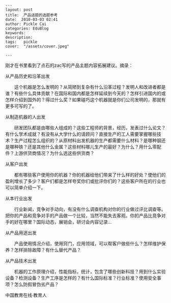 
    ---
    layout: post  
    title:  产品话题的选题参考  
    date:  2010-03-03 02:41  
    author: Pickle Cai  
    categories: EduBlog  
    keywords: 
    description:   
    tags:	pickle   
    cover:  "/assets/cover.jpeg"  

    ---  
    
刚才在书里看到了点石的zac写的产品主题内容拓展建议。摘录：





从产品历史和沿革出发

　　这个机器是怎么发明的？从简陋到复杂有什么沿革过程？发明人和改进者都是谁？有些什么具体贡献？在国际和国内都是怎样延续到今天的？怎样引进国内的或怎样介绍到国外的？得过什么奖？如果碰巧这个机器就是你们公司发明的，那就有更多可写的了。





从制造机器的人出发

　　研发团队都是由哪些人组成的？这些工程师的背景，经历，发表过什么论文？有什么学术成就？有没有从大学什么的请顾问？直接生产的工人需要掌握哪些技术？生产过程怎么组织的？从原材料出发机器的生产都需要什么材料？是哪种钢还是哪种铁？还是其他什么金属？这些材料哪儿生产的最好？为什么？用什么零配件？上游供货商情况？为什么选这些供货商？





从客户出发

　　都有哪些客户使用你的机器？你的机器给他们带来了什么样的好处？使他们的盈利增长了多少？客户们都是怎样夸奖你们或批评你们的？这些客户所在的行业也可以简单介绍一下。





从本行业出发

　　行业新闻，竞争对手动向，有没有什么调查机构对你的行业做过评比调查等。把你的产品和竞争对手的产品做一个比较，当然不能失去客观。你的产品比竞争对手的好在哪里？国际动态，展销会，研讨会内容记录…





从产品用途出发

　　产品使用情况介绍，使用窍门，应用领域，可以帮客户做些什么？怎样维护保养？怎样排除故障？有什么替代产品？





从产品技术出发

　　机器的工作原理介绍，性能指标，统计，包含了哪些创新科技？用到什么实验设备？检测设备？生产工序是怎样的？有什么国际标准？行业标准？使用安全事项？怎么防假冒伪劣产品？



		    
 中国教育在线·教育人

